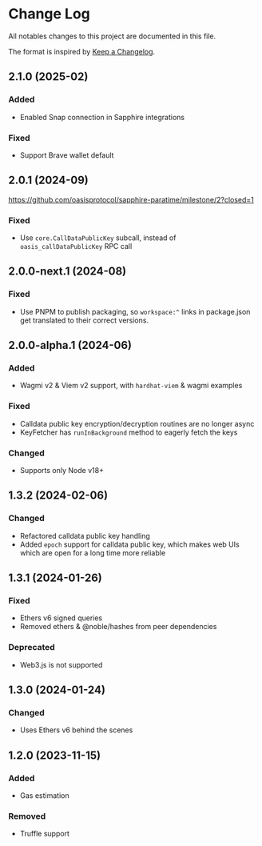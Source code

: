 # Change Log

All notables changes to this project are documented in this file.

The format is inspired by [Keep a Changelog].

[Keep a Changelog]: https://keepachangelog.com/en/1.0.0/

## 2.1.0 (2025-02)

### Added

- Enabled Snap connection in Sapphire integrations

### Fixed

- Support Brave wallet default

## 2.0.1 (2024-09)

https://github.com/oasisprotocol/sapphire-paratime/milestone/2?closed=1

### Fixed

- Use `core.CallDataPublicKey` subcall, instead of `oasis_callDataPublicKey` RPC call

## 2.0.0-next.1 (2024-08)

### Fixed

- Use PNPM to publish packaging, so `workspace:^` links in package.json get translated to their correct versions.

## 2.0.0-alpha.1 (2024-06)

### Added

- Wagmi v2 & Viem v2 support, with `hardhat-viem` & wagmi examples

### Fixed

- Calldata public key encryption/decryption routines are no longer async
- KeyFetcher has `runInBackground` method to eagerly fetch the keys

### Changed

- Supports only Node v18+

## 1.3.2 (2024-02-06)

### Changed

- Refactored calldata public key handling
- Added `epoch` support for calldata public key, which makes web UIs which are open for a long time more reliable

## 1.3.1 (2024-01-26)

### Fixed

- Ethers v6 signed queries
- Removed ethers & @noble/hashes from peer dependencies

### Deprecated

- Web3.js is not supported

## 1.3.0 (2024-01-24)

### Changed

- Uses Ethers v6 behind the scenes

## 1.2.0 (2023-11-15)

### Added

- Gas estimation

### Removed

- Truffle support
